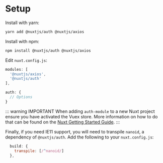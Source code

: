 # Setup

Install with yarn:

```bash
yarn add @nuxtjs/auth @nuxtjs/axios
```

Install with npm:

```bash
npm install @nuxtjs/auth @nuxtjs/axios
```

Edit `nuxt.config.js`:

```js
modules: [
  '@nuxtjs/axios',
  '@nuxtjs/auth'
],

auth: {
  // Options
}
```

::: warning IMPORTANT
When adding `auth-module` to a new Nuxt project ensure you have activated the Vuex store. More information on how to do that can be found on the [Nuxt Getting Started Guide](https://nuxtjs.org/guide/vuex-store).
:::

Finally, if you need IE11 support, you will need to transpile `nanoid`, a dependency of `@nuxtjs/auth`. Add the following to your `nuxt.config.js`:

```js
  build: {
    transpile: [/^nanoid/]
  },
```
